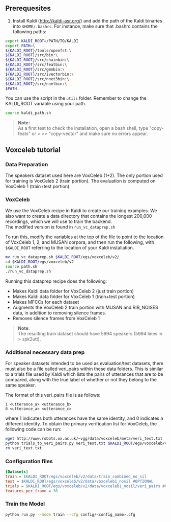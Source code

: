 ## Prerequesites

1. Install Kaldi (http://kaldi-asr.org/) and  add the path of the Kaldi binaries into `$HOME/.bashrc`. For instance, make sure that .bashrc contains the following paths:
```sh
export KALDI_ROOT=/PATH/TO/KALDI
export PATH=\
${KALDI_ROOT}/tools/openfst:\
${KALDI_ROOT}/src/bin:\
${KALDI_ROOT}/src/chainbin:\
${KALDI_ROOT}/src/featbin:\
${KALDI_ROOT}/src/gmmbin:\
${KALDI_ROOT}/src/ivectorbin:\
${KALDI_ROOT}/src/nnet3bin:\
${KALDI_ROOT}/src/nnetbin:\
$PATH
```
You can use the script in the `utils` folder. Remember to change the KALDI_ROOT variable using your path.
```sh
source kaldi_path.sh
```
> **Note:**  
> As a first test to check the installation, open a bash shell, type "copy-feats" or > >> "copy-vector" and make sure no errors appear.

## Voxceleb tutorial

### Data Preparation
The speakers dataset used here are VoxCeleb (1+2). The only portion used for training is VoxCeleb 2 (train portion). The evaluation is computed on VoxCeleb 1 (train+test portion).

### VoxCeleb
We use the VoxCeleb recipe in Kaldi to create our training examples. We also want to create a data directory that contains the longest 200,000 recordings,
which we will use to train the backend.  
The modified version is found in `run_vc_dataprep.sh`

To run this, modify the variables at the top of the file to point to the location of VoxCeleb 1, 2, and MUSAN corpora, and then run the following, with `$KALDI_ROOT` referring to the location of your Kaldi installation.

```sh
mv run_vc_dataprep.sh $KALDI_ROOT/egs/voxceleb/v2/
cd $KALDI_ROOT/egs/voxceleb/v2
source path.sh
./run_vc_dataprep.sh
```


Running this dataprep recipe does the following:

* Makes Kaldi data folder for VoxCeleb 2 (just train portion)
* Makes Kaldi data folder for VoxCeleb 1 (train+test portion)
* Makes MFCCs for each dataset
* Augments the VoxCeleb 2 train portion with MUSAN and RIR_NOISES data, in addition to removing silence frames.
* Removes silence frames from VoxCeleb 1

> **Note**:  
> The resulting train dataset should have 5994 speakers (5994 lines in > spk2utt).


### Additional necessary data prep
For speaker datasets intended to be used as evaluation/test datasets, there must also be a file called veri_pairs within these data folders. This is similar to a trials file used by Kaldi which lists the pairs of utterances that are to be compared, along with the true label of whether or not they belong to the same speaker.

The format of this veri_pairs file is as follows:
```
1 <utterance_a> <utterance_b>
0 <utterance_a> <utterance_c>
```

where 1 indicates both utterances have the same identity, and 0 indicates a different identity. To obtain the primary verification list for VoxCeleb, the following code can be run:

```sh
wget http://www.robots.ox.ac.uk/~vgg/data/voxceleb/meta/veri_test.txt
python trials_to_veri_pairs.py veri_test.txt $KALDI_ROOT/egs/voxceleb/v2/data/voxceleb1_nosil/veri_pairs
rm veri_text.txt
```

### Configuration files

```ini
[Datasets]
train = $KALDI_ROOT/egs/voxceleb/v2/data/train_combined_no_sil
test = $KALDI_ROOT/egs/voxceleb/v2/data/voxceleb1_nosil #OPTIONAL
trials = $KALDI_ROOT/egs/voxceleb/v2/data/voxceleb1_nosil/veri_pairs #OPTIONAL
features_per_frame = 30
```


### Train the Model

```sh
python run.py --mode train --cfg config/<config_name>.cfg
```
